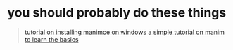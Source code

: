 # you should probably do these things

> [tutorial on installing manimce on windows](https://www.youtube.com/watch?v=ib-I3ayqFaw)
> [a simple tutorial on manim to learn the basics](www.youtube.com/watch?v=KHGoFDB-raE)
